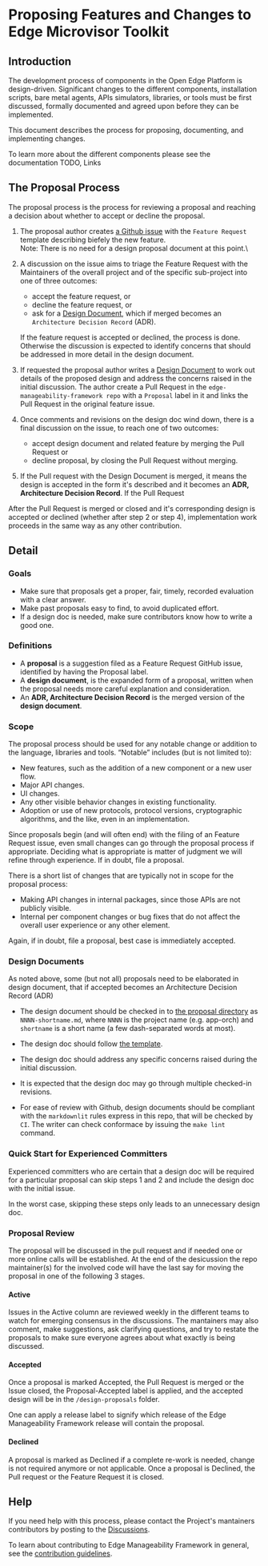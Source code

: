 # Proposing Features and Changes to Edge Microvisor Toolkit

## Introduction

The development process of components in the Open Edge Platform is design-driven.
Significant changes to the different components, installation scripts,
bare metal agents, APIs simulators, libraries, or tools
must be first discussed, formally documented and agreed upon before they
can be implemented.

This document describes the process for proposing, documenting, and
implementing changes.

To learn more about the different components please see the documentation
TODO, Links

## The Proposal Process

The proposal process is the process for reviewing a proposal and reaching
a decision about whether to accept or decline the proposal.

1. The proposal author creates [a Github issue](https://github.com/open-edge-platform/edge-manageability-framework/issues)
   with the `Feature Request` template describing biefely the new feature.\
   Note: There is no need for a design proposal document at this point.\

2. A discussion on the issue aims to triage the Feature Request with the Maintainers of the overall project and of the specific sub-project into one of three outcomes:
    - accept the feature request, or
    - decline the feature request, or
    - ask for a [Design Document](#design-documents), which if merged becomes an `Architecture Decision Record` (ADR).

   If the feature request is accepted or declined, the process is done.
   Otherwise the discussion is expected to identify concerns that
   should be addressed in more detail in the design document.

3. If requested the proposal author writes a [Design Document](#design-documents) to work out details of the proposed
   design and address the concerns raised in the initial discussion.
   The author create a Pull Request in the `edge-manageability-framework repo` with a `Proposal` label in it and links the Pull Request in the original feature issue.

4. Once comments and revisions on the design doc wind down, there is a final
   discussion on the issue, to reach one of two outcomes:
    - accept design document and related feature by merging the Pull Request or
    - decline proposal, by closing the Pull Request without merging.

5. If the Pull request with the Design Document is merged, it means the design is accepted in the form it's described and it becomes an **ADR, Architecture Decision Record**. If the Pull Request

After the Pull Request is merged or closed and it's corresponding design is accepted or declined (whether after step 2 or step 4),
implementation work proceeds in the same way as any other contribution.

## Detail

### Goals

- Make sure that proposals get a proper, fair, timely, recorded evaluation with
  a clear answer.
- Make past proposals easy to find, to avoid duplicated effort.
- If a design doc is needed, make sure contributors know how to write a good one.

### Definitions

- A **proposal** is a suggestion filed as a Feature Request GitHub issue, identified by having
  the Proposal label.
- A **design document**, is the expanded form of a proposal,
  written when the proposal needs more careful explanation and consideration.
- An **ADR, Architecture Decision Record** is the merged version of the **design document**.

### Scope

The proposal process should be used for any notable change or addition to the
language, libraries and tools.
“Notable” includes (but is not limited to):

- New features, such as the addition of a new component or a new user flow.
- Major API changes.
- UI changes.
- Any other visible behavior changes in existing functionality.
- Adoption or use of new protocols, protocol versions, cryptographic algorithms, and the like,
  even in an implementation.

Since proposals begin (and will often end) with the filing of an Feature Request issue, even
small changes can go through the proposal process if appropriate.
Deciding what is appropriate is matter of judgment we will refine through
experience.
If in doubt, file a proposal.

There is a short list of changes that are typically not in scope for the proposal process:

- Making API changes in internal packages, since those APIs are not publicly visible.
- Internal per component changes or bug fixes that do not affect the overall user experience or any other element.

Again, if in doubt, file a proposal, best case is immediately accepted.

### Design Documents

As noted above, some (but not all) proposals need to be elaborated in design document, that if accepted becomes an Architecture Decision Record (ADR)

- The design document should be checked in to [the proposal directory](https://github.com/open-edge-platform/edge-manageability-framework/design-proposals/) as `NNNN-shortname.md`,
  where `NNNN` is the project name (e.g. app-orch) and `shortname` is a short name (a few dash-separated words at most).

- The design doc should follow [the template](./design-proposal-template.md).

- The design doc should address any specific concerns raised during the initial discussion.

- It is expected that the design doc may go through multiple checked-in revisions.

- For ease of review with Github, design documents should be compliant with the `markdownlit` rules express in this repo, that   will be checked by `CI`.
  The writer can check conformace by issuing the `make lint` command.


### Quick Start for Experienced Committers

Experienced committers who are certain that a design doc will be
required for a particular proposal can skip steps 1 and 2 and include the design doc
with the initial issue.

In the worst case, skipping these steps only leads to an unnecessary design doc.

### Proposal Review

The proposal will be discussed in the pull request and if needed one or more online calls will be established. At the end of the desicussion the repo maintainer(s) for the involved code will have the last say for moving the proposal in one of the following 3 stages.

#### Active

Issues in the Active column are reviewed weekly in the different teams
to watch for emerging consensus in the discussions.
The mantainers may also comment, make suggestions,
ask clarifying questions, and try to restate the proposals to make sure
everyone agrees about what exactly is being discussed.

#### Accepted

Once a proposal is marked Accepted, the Pull Request is merged or the Issue closed, the Proposal-Accepted label is applied,
and the accepted design will be in the `/design-proposals` folder.

One can apply a release label to signify which release of the Edge Manageability Framework release will contain the proposal.

#### Declined

A proposal is marked as Declined if a complete re-work is needed, change is not required anymore or not applicable.
Once a proposal is Declined, the Pull request or the Feature Request it is closed.

## Help

If you need help with this process, please contact the Project's mantainers contributors by posting
to the [Discussions](https://github.com/open-edge-platform/edge-manageability-framework/discussions).

To learn about contributing to Edge Manageability Framework in general, see the
[contribution guidelines](https://docs.openedgeplatform.intel.com/edge-manage-docs/main/developer_guide/contributor_guide/index.html).
